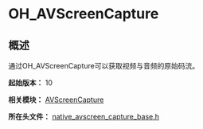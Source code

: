 # OH_AVScreenCapture

## 概述

通过OH_AVScreenCapture可以获取视频与音频的原始码流。

**起始版本：** 10

**相关模块：** [AVScreenCapture](capi-avscreencapture.md)

**所在头文件：** [native_avscreen_capture_base.h](capi-native-avscreen-capture-base-h.md)

